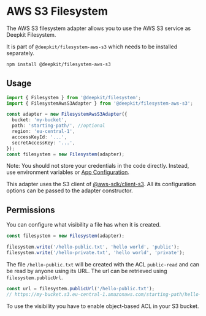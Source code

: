 # AWS S3 Filesystem

The AWS S3 filesystem adapter allows you to use the AWS S3 service as Deepkit Filesystem.

It is part of `@deepkit/filesystem-aws-s3` which needs to be installed separately.

```sh
npm install @deepkit/filesystem-aws-s3
```

## Usage

```typescript
import { Filesystem } from '@deepkit/filesystem';
import { FilesystemAwsS3Adapter } from '@deepkit/filesystem-aws-s3';

const adapter = new FilesystemAwsS3Adapter({
  bucket: 'my-bucket',
  path: 'starting-path/', //optional
  region: 'eu-central-1',
  acccessKeyId: '...',
  secretAccessKey: '...',
});
const filesystem = new Filesystem(adapter);
```

Note: You should not store your credentials in the code directly. Instead, use environment variables or [App Configuration](./app.md#configuration).

This adapter uses the S3 client of [@aws-sdk/client-s3](https://npmjs.com/package/@aws-sdk/client-s3).
All its configuration options can be passed to the adapter constructor.

## Permissions

You can configure what visibility a file has when it is created.

```typescript
const filesystem = new Filesystem(adapter);

filesystem.write('/hello-public.txt', 'hello world', 'public');
filesystem.write('/hello-private.txt', 'hello world', 'private');
```

The file `/hello-public.txt` will be created with the ACL `public-read` and can be read by anyone using its URL. The url can be retrieved using `filesystem.publicUrl`.

```typescript
const url = filesystem.publicUrl('/hello-public.txt');
// https://my-bucket.s3.eu-central-1.amazonaws.com/starting-path/hello-public.txt
```

To use the visibility you have to enable object-based ACL in your S3 bucket.
